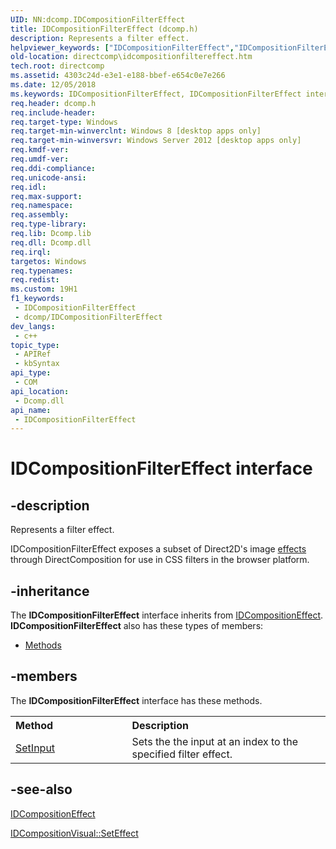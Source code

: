 ```yaml
---
UID: NN:dcomp.IDCompositionFilterEffect
title: IDCompositionFilterEffect (dcomp.h)
description: Represents a filter effect.
helpviewer_keywords: ["IDCompositionFilterEffect","IDCompositionFilterEffect interface [DirectComposition]","IDCompositionFilterEffect interface [DirectComposition]","described","dcomp/IDCompositionFilterEffect","directcomp.idcompositionfiltereffect"]
old-location: directcomp\idcompositionfiltereffect.htm
tech.root: directcomp
ms.assetid: 4303c24d-e3e1-e188-bbef-e654c0e7e266
ms.date: 12/05/2018
ms.keywords: IDCompositionFilterEffect, IDCompositionFilterEffect interface [DirectComposition], IDCompositionFilterEffect interface [DirectComposition],described, dcomp/IDCompositionFilterEffect, directcomp.idcompositionfiltereffect
req.header: dcomp.h
req.include-header: 
req.target-type: Windows
req.target-min-winverclnt: Windows 8 [desktop apps only]
req.target-min-winversvr: Windows Server 2012 [desktop apps only]
req.kmdf-ver: 
req.umdf-ver: 
req.ddi-compliance: 
req.unicode-ansi: 
req.idl: 
req.max-support: 
req.namespace: 
req.assembly: 
req.type-library: 
req.lib: Dcomp.lib
req.dll: Dcomp.dll
req.irql: 
targetos: Windows
req.typenames: 
req.redist: 
ms.custom: 19H1
f1_keywords:
 - IDCompositionFilterEffect
 - dcomp/IDCompositionFilterEffect
dev_langs:
 - c++
topic_type:
 - APIRef
 - kbSyntax
api_type:
 - COM
api_location:
 - Dcomp.dll
api_name:
 - IDCompositionFilterEffect
---
```


# IDCompositionFilterEffect interface


## -description

Represents a filter effect.

IDCompositionFilterEffect exposes a subset of Direct2D's image <a href="/windows/desktop/Direct2D/effects-overview">effects</a> through DirectComposition for use in CSS filters in the browser platform.

## -inheritance

The <b xmlns:loc="http://microsoft.com/wdcml/l10n">IDCompositionFilterEffect</b> interface inherits from <a href="/windows/desktop/api/dcomp/nn-dcomp-idcompositioneffect">IDCompositionEffect</a>. <b>IDCompositionFilterEffect</b> also has these types of members:
<ul>
<li><a href="https://docs.microsoft.com/">Methods</a></li>
</ul>

## -members

The <b>IDCompositionFilterEffect</b> interface has these methods.
<table class="members" id="memberListMethods">
<tr>
<th align="left" width="37%">Method</th>
<th align="left" width="63%">Description</th>
</tr>
<tr data="declared;">
<td align="left" width="37%">
<a href="/windows/desktop/api/dcomp/nf-dcomp-idcompositionfiltereffect-setinput">SetInput</a>
</td>
<td align="left" width="63%">
Sets the the input at an index to the specified filter effect.

</td>
</tr>
</table>

## -see-also

<a href="/windows/desktop/api/dcomp/nn-dcomp-idcompositioneffect">IDCompositionEffect</a>



<a href="/windows/desktop/api/dcomp/nf-dcomp-idcompositionvisual-seteffect">IDCompositionVisual::SetEffect</a>

